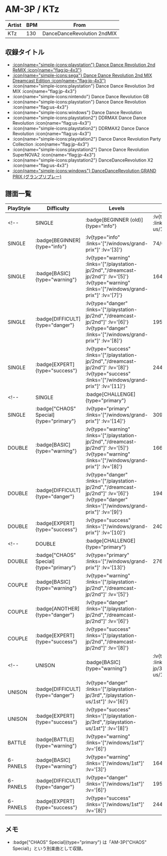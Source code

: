 # AM-3P / KTz

|Artist|BPM|From|
|------|---|----|
|KTz|130|DanceDanceRevolution 2ndMIX|

## 収録タイトル

- [ :icon{name="simple-icons:playstation"} Dance Dance Revolution 2nd ReMIX :icon{name="flag:jp-4x3"} ](/playstation-jp/2nd)
- [ :icon{name="simple-icons:sega"} Dance Dance Revolution 2nd MIX Dreamcast Edition :icon{name="flag:jp-4x3"} ](/dreamcast-jp/2nd)
- :icon{name="simple-icons:playstation"} Dance Dance Revolution 3rd MIX :icon{name="flag:jp-4x3"}
- :icon{name="simple-icons:nintendo"} Dance Dance Revolution GB
- :icon{name="simple-icons:playstation"} Dance Dance Revolution :icon{name="flag:us-4x3"}
- :icon{name="simple-icons:windows"} Dance Dance Revolution
- :icon{name="simple-icons:playstation2"} DDRMAX Dance Dance Revolution :icon{name="flag:us-4x3"}
- :icon{name="simple-icons:playstation2"} DDRMAX2 Dance Dance Revolution :icon{name="flag:us-4x3"}
- :icon{name="simple-icons:playstation2"} Dance Dance Revolution Party Collection :icon{name="flag:jp-4x3"}
- :icon{name="simple-icons:playstation2"} Dance Dance Revolution SuperNOVA2 :icon{name="flag:jp-4x3"}
- :icon{name="simple-icons:playstation2"} DanceDanceRevolution X2 :icon{name="flag:us-4x3"}
- [ :icon{name="simple-icons:windows"} DanceDanceRevolution GRAND PRIX (グランプリプレー)](/windows/grand-prix)

## 譜面一覧

|PlayStyle|Difficulty|Levels|Notes|Movie|
|---------|----------|------|-----|-----|
<!-- |SINGLE| :badge[BEGINNER (old)]{type="info"} | :lv{type="info" :links='["/playstation-us/1st"]' :lv='[1]'} |69/0|| -->
|SINGLE| :badge[BEGINNER]{type="info"} | :lv{type="info" :links='["/windows/grand-prix"]' :lv='[3]'} |74/0||
|SINGLE| :badge[BASIC]{type="warning"} | :lv{type="warning" :links='["/playstation-jp/2nd","/dreamcast-jp/2nd"]' :lv='[5]'}  :lv{type="warning" :links='["/windows/grand-prix"]' :lv='[7]'} |164/0||
|SINGLE| :badge[DIFFICULT]{type="danger"} | :lv{type="danger" :links='["/playstation-jp/2nd","/dreamcast-jp/2nd"]' :lv='[6]'}  :lv{type="danger" :links='["/windows/grand-prix"]' :lv='[8]'} |195/0||
|SINGLE| :badge[EXPERT]{type="success"} | :lv{type="success" :links='["/playstation-jp/2nd","/dreamcast-jp/2nd"]' :lv='[8]'}  :lv{type="success" :links='["/windows/grand-prix"]' :lv='[11]'} |244/0||
<!-- |SINGLE| :badge[CHALLENGE]{type="primary"} ||264/2|| -->
|SINGLE| :badge["CHAOS" Special]{type="primary"} | :lv{type="primary" :links='["/windows/grand-prix"]' :lv='[14]'} |309/4||
|DOUBLE| :badge[BASIC]{type="warning"} | :lv{type="warning" :links='["/playstation-jp/2nd","/dreamcast-jp/2nd"]' :lv='[5]'}  :lv{type="warning" :links='["/windows/grand-prix"]' :lv='[8]'} |166/0||
|DOUBLE| :badge[DIFFICULT]{type="danger"} | :lv{type="danger" :links='["/playstation-jp/2nd","/dreamcast-jp/2nd"]' :lv='[6]'}  :lv{type="danger" :links='["/windows/grand-prix"]' :lv='[9]'} |194/0||
|DOUBLE| :badge[EXPERT]{type="success"} | :lv{type="success" :links='["/windows/grand-prix"]' :lv='[10]'} |240/0||
<!-- |DOUBLE| :badge[CHALLENGE]{type="primary"} ||264/2|| -->
|DOUBLE| :badge["CHAOS" Special]{type="primary"} | :lv{type="primary" :links='["/windows/grand-prix"]' :lv='[13]'} |276/2||
|COUPLE| :badge[BASIC]{type="warning"} | :lv{type="warning" :links='["/playstation-jp/2nd","/dreamcast-jp/2nd"]' :lv='[5]'} |||
|COUPLE| :badge[ANOTHER]{type="danger"} | :lv{type="danger" :links='["/playstation-jp/2nd","/dreamcast-jp/2nd"]' :lv='[6]'} |||
|COUPLE| :badge[EXPERT]{type="success"} | :lv{type="success" :links='["/playstation-jp/2nd","/dreamcast-jp/2nd"]' :lv='[8]'} |||
<!-- |UNISON| :badge[BASIC]{type="warning"} | :lv{type="warning" :links='["/playstation-jp/3rd","/playstation-us/1st"]' :lv='[5]'} |||
|UNISON| :badge[DIFFICULT]{type="danger"} | :lv{type="danger" :links='["/playstation-jp/3rd","/playstation-us/1st"]' :lv='[6]'} |||
|UNISON| :badge[EXPERT]{type="success"} | :lv{type="success" :links='["/playstation-jp/3rd","/playstation-us/1st"]' :lv='[8]'} |||
|BATTLE| :badge[BATTLE]{type="warning"} | :lv{type="warning" :links='["/windows/1st"]' :lv='[6]'} |||
|6-PANELS| :badge[BASIC]{type="warning"} | :lv{type="warning" :links='["/windows/1st"]' :lv='[3]'} |164/0||
|6-PANELS| :badge[DIFFICULT]{type="danger"} | :lv{type="danger" :links='["/windows/1st"]' :lv='[6]'} |195/0||
|6-PANELS| :badge[EXPERT]{type="success"} | :lv{type="success" :links='["/windows/1st"]' :lv='[8]'} |244/0|| -->

## メモ

- :badge["CHAOS" Special]{type="primary"} は「AM-3P("CHAOS" Special)」という別楽曲として収録。

